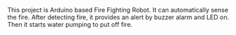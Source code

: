 This project is Arduino based Fire Fighting Robot. It can automatically sense the fire. After detecting fire, it provides an alert by buzzer alarm and LED on.
Then it starts water pumping to put off fire.